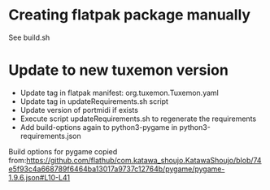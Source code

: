 # Creating flatpak package manually

See build.sh

# Update to new tuxemon version
- Update tag in flatpak manifest: org.tuxemon.Tuxemon.yaml
- Update tag in updateRequirements.sh script
- Update version of portmidi if exists
- Execute script updateRequirements.sh to regenerate the requirements
- Add build-options again to python3-pygame in python3-requirements.json

Build options for pygame copied from:https://github.com/flathub/com.katawa_shoujo.KatawaShoujo/blob/74e5f93c4a668789f6464ba13017a9737c12764b/pygame/pygame-1.9.6.json#L10-L41
